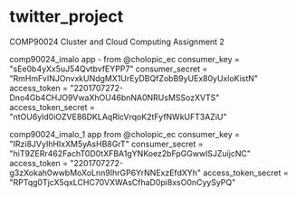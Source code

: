 # twitter_project
COMP90024 Cluster and Cloud Computing Assignment 2

comp90024_imalo app - from @cholopic_ec
consumer_key = "sEe0b4yXx5uJ54QvtbvfEYPP7"
consumer_secret = "RmHmFvINJOnvxkUNdgMX1UrEyDBQfZobB9yUEx80yUxloKistN"
access_token = "2201707272-Dno4Gb4CHJO9VwaXhOU46bnNA0NRUsMSSozXVTS"
access_token_secret = "ntOU6yld0iOZVE86DKLAqRlcVrqoK2tFyfNWkUFT3AZiU"

comp90024_imalo_1 app from @cholopic_ec
consumer_key = "IRzi8JVyIhHIxXM5yAsHB8GrT"
consumer_secret = "hiT9ZERr462FachT0D0tXFBA1gYNKoez2bFpGGwwlSJZuijcNC"
access_token = "2201707272-g3zXokah0wwbMoXoLnn9IhrGP6YrNNExzEfdXYh"
access_token_secret = "RPTqg0TjcX5qxLCHC70VXWAsCfhaD0pi8xsO0nCyySyPQ"
